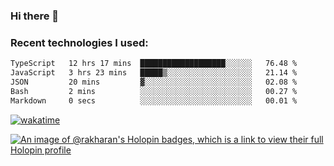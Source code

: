 ### Hi there 👋

### Recent technologies I used:
<!--START_SECTION:waka-->

```txt
TypeScript   12 hrs 17 mins  ███████████████████░░░░░░   76.48 %
JavaScript   3 hrs 23 mins   █████▒░░░░░░░░░░░░░░░░░░░   21.14 %
JSON         20 mins         ▓░░░░░░░░░░░░░░░░░░░░░░░░   02.08 %
Bash         2 mins          ░░░░░░░░░░░░░░░░░░░░░░░░░   00.27 %
Markdown     0 secs          ░░░░░░░░░░░░░░░░░░░░░░░░░   00.01 %
```

<!--END_SECTION:waka-->
[![wakatime](https://wakatime.com/badge/user/fe50d444-0cee-4d14-a0b3-b9e8509eb4d0.svg)](https://wakatime.com/@fe50d444-0cee-4d14-a0b3-b9e8509eb4d0)

[![An image of @rakharan's Holopin badges, which is a link to view their full Holopin profile](https://holopin.me/rakharan)](https://holopin.io/@rakharan)
